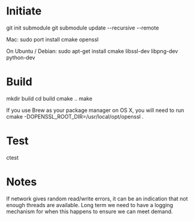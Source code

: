 Initiate
========
git init submodule
git submodule update --recursive --remote

Mac:
sudo port install cmake openssl

On Ubuntu / Debian:
sudo apt-get install cmake libssl-dev libpng-dev python-dev

Build
=====

mkdir build
cd build
cmake ..
make

If you use Brew as your package manager on OS X, you will need to run
cmake -DOPENSSL_ROOT_DIR=/usr/local/opt/openssl .

Test
====

ctest


Notes
=====
If network gives random read/write errors, it can be an indication that
not enough threads are available. Long term we need to have a logging
mechanism for when this happens to ensure we can meet demand. 
